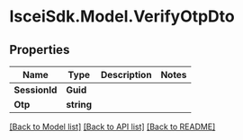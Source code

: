 # IsceiSdk.Model.VerifyOtpDto

## Properties

Name | Type | Description | Notes
------------ | ------------- | ------------- | -------------
**SessionId** | **Guid** |  | 
**Otp** | **string** |  | 

[[Back to Model list]](../README.md#documentation-for-models) [[Back to API list]](../README.md#documentation-for-api-endpoints) [[Back to README]](../README.md)

